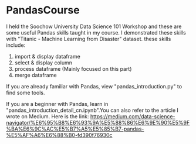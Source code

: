 # PandasCourse
I held the Soochow University Data Science 101 Workshop and these are some useful Pandas skills taught in my course.
I demonstrated these skills with "Titanic - Machine Learning from Disaster" dataset.
these skills include: 
  1. import & display dataframe
  2. select & display column
  3. process dataframe (Mainly focused on this part)
  4. merge dataframe

If you are already familiar with Pandas, view "pandas_introduction.py" to find some tools.

If you are a beginner with Pandas, learn in "pandas_introduction_detail_cn.ipynb".You can also refer to the article I wrote on Medium. Here is the link:
https://medium.com/data-science-navigator/%E6%95%B8%E6%93%9A%E5%88%86%E6%9E%90%E5%9F%BA%E6%9C%AC%E5%B7%A5%E5%85%B7-pandas-%E5%AF%A6%E6%88%B0-fd390f76930c

